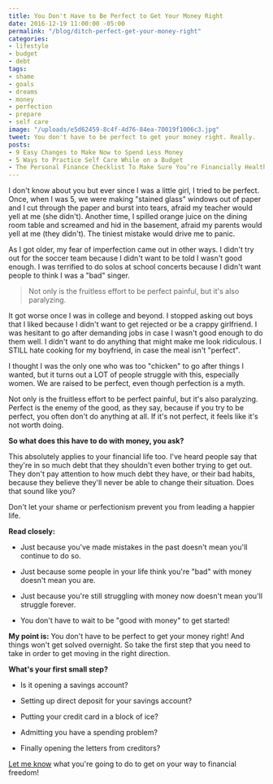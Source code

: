 ```yaml
---
title: You Don't Have to Be Perfect to Get Your Money Right
date: 2016-12-19 11:00:00 -05:00
permalink: "/blog/ditch-perfect-get-your-money-right"
categories:
- lifestyle
- budget
- debt
tags:
- shame
- goals
- dreams
- money
- perfection
- prepare
- self care
image: "/uploads/e5d62459-8c4f-4d76-84ea-70019f1006c3.jpg"
tweet: You don't have to be perfect to get your money right. Really.
posts:
- 9 Easy Changes to Make Now to Spend Less Money
- 5 Ways to Practice Self Care While on a Budget
- The Personal Finance Checklist To Make Sure You’re Financially Healthy
---
```


I don't know about you but ever since I was a little girl, I tried to be perfect. Once, when I was 5, we were making "stained glass" windows out of paper and I cut through the paper and burst into tears, afraid my teacher would yell at me (she didn't). Another time, I spilled orange juice on the dining room table and screamed and hid in the basement, afraid my parents would yell at me (they didn't). The tiniest mistake would drive me to panic.

As I got older, my fear of imperfection came out in other ways. I didn't try out for the soccer team because I didn't want to be told I wasn't good enough. I was terrified to do solos at school concerts because I didn't want people to think I was a "bad" singer.

> Not only is the fruitless effort to be perfect painful, but it's also paralyzing.

It got worse once I was in college and beyond. I stopped asking out boys that I liked because I didn't want to get rejected or be a crappy girlfriend. I was hesitant to go after demanding jobs in case I wasn't good enough to do them well. I didn't want to do anything that might make me look ridiculous. I STILL hate cooking for my boyfriend, in case the meal isn't "perfect".

I thought I was the only one who was too "chicken" to go after things I wanted, but it turns out a LOT of people struggle with this, especially women. We are raised to be perfect, even though perfection is a myth.

Not only is the fruitless effort to be perfect painful, but it's also paralyzing. Perfect is the enemy of the good, as they say, because if you try to be perfect, you often don't do anything at all. If it's not perfect, it feels like it's not worth doing.

**So what does this have to do with money, you ask?**

This absolutely applies to your financial life too. I've heard people say that they're in so much debt that they shouldn't even bother trying to get out. They don't pay attention to how much debt they have, or their bad habits, because they believe they'll never be able to change their situation. Does that sound like you?

Don't let your shame or perfectionism prevent you from leading a happier life.

**Read closely:**

* Just because you've made mistakes in the past doesn't mean you'll continue to do so.

* Just because some people in your life think you're "bad" with money doesn't mean you are.

* Just because you're still struggling with money now doesn't mean you'll struggle forever.

* You don't have to wait to be "good with money" to get started!

**My point is:** You don't have to be perfect to get your money right! And things won't get solved overnight. So take the first step that you need to take in order to get moving in the right direction.

**What's your first small step?**

* Is it opening a savings account?

* Setting up direct deposit for your savings account?

* Putting your credit card in a block of ice?

* Admitting you have a spending problem?

* Finally opening the letters from creditors?

[Let me know](twitter.com/maggiegermano) what you're going to do to get on your way to financial freedom!
